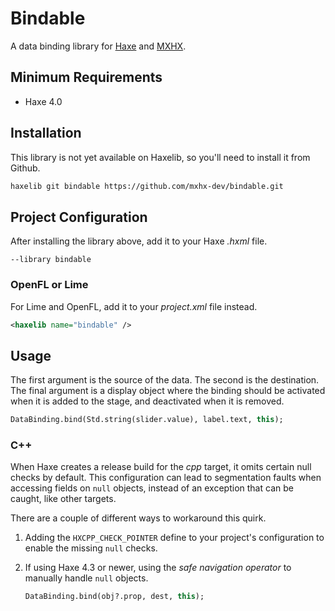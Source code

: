 # Bindable

A data binding library for [Haxe](https://haxe.org/) and [MXHX](https://mxhx.dev/).

## Minimum Requirements

- Haxe 4.0

## Installation

This library is not yet available on Haxelib, so you'll need to install it from Github.

```sh
haxelib git bindable https://github.com/mxhx-dev/bindable.git
```

## Project Configuration

After installing the library above, add it to your Haxe _.hxml_ file.

```hxml
--library bindable
```

### OpenFL or Lime

For Lime and OpenFL, add it to your _project.xml_ file instead.

```xml
<haxelib name="bindable" />
```

## Usage

The first argument is the source of the data. The second is the destination. The final argument is a display object where the binding should be activated when it is added to the stage, and deactivated when it is removed.

```hx
DataBinding.bind(Std.string(slider.value), label.text, this);
```

### C++

When Haxe creates a release build for the _cpp_ target, it omits certain null checks by default. This configuration can lead to segmentation faults when accessing fields on `null` objects, instead of an exception that can be caught, like other targets.

There are a couple of different ways to workaround this quirk.

1. Adding the `HXCPP_CHECK_POINTER` define to your project's configuration to enable the missing `null` checks.

2. If using Haxe 4.3 or newer, using the _safe navigation operator_ to manually handle `null` objects.

   ```haxe
   DataBinding.bind(obj?.prop, dest, this);
   ```
